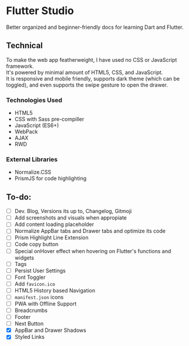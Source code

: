 # Flutter Studio
Better organized and beginner-friendly docs for learning Dart and Flutter.



## Technical
To make the web app featherweight, I have used no CSS or JavaScript framework.   
It's powered by minimal amount of HTML5, CSS, and JavaScript.   
It is responsive and mobile friendly, supports dark theme (which can be toggled), and even supports the swipe gesture to open the drawer.   

### Technologies Used
- HTML5
- CSS with Sass pre-compiller
- JavaScript (ES6+)
- WebPack
- AJAX
- RWD

### External Libraries
- Normalize.CSS
- PrismJS for code highlighting



## To-do:
- [ ] Dev. Blog, Versions its up to, Changelog, Gitmoji
- [ ] Add screenshots and visuals when appropiate
- [ ] Add content loading placeholder
- [ ] Normalize AppBar tabs and Drawer tabs and optimize its code
- [ ] Prism Highlight Line Extension
- [ ] Code copy button
- [ ] Special onHover effect when hovering on Flutter's functions and widgets
- [ ] Tags
- [ ] Persist User Settings
- [ ] Font Toggler
- [ ] Add `favicon.ico`
- [ ] HTML5 History based Navigation
- [ ] `manifest.json` icons
- [ ] PWA with Offline Support
- [ ] Breadcrumbs
- [ ] Footer
- [ ] Next Button
- [x] AppBar and Drawer Shadows
- [x] Styled Links